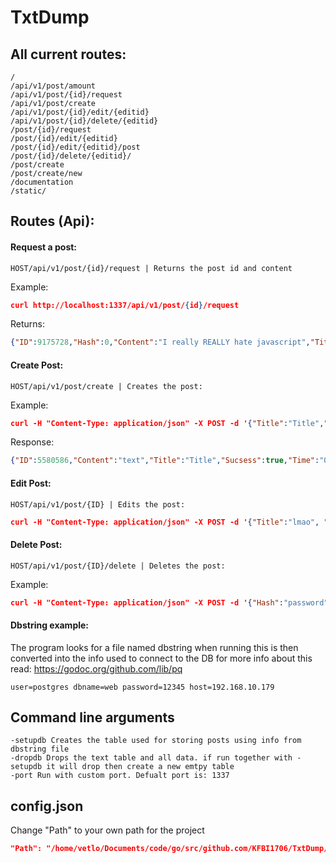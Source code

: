 # TxtDump
## All current routes:
```
/
/api/v1/post/amount
/api/v1/post/{id}/request
/api/v1/post/create
/api/v1/post/{id}/edit/{editid}
/api/v1/post/{id}/delete/{editid}
/post/{id}/request
/post/{id}/edit/{editid}
/post/{id}/edit/{editid}/post
/post/{id}/delete/{editid}/
/post/create
/post/create/new
/documentation
/static/
```
## Routes (Api):
#### Request a post:
```
HOST/api/v1/post/{id}/request | Returns the post id and content 
```
Example:
```json
curl http://localhost:1337/api/v1/post/{id}/request
```
Returns:
```json
{"ID":9175728,"Hash":0,"Content":"I really REALLY hate javascript","Title":"Dette e ein title","Sucsess":true,"Time":"2017-12-27T00:00:00Z"}
```
#### Create Post:
```
HOST/api/v1/post/create | Creates the post:
```
Example:
```json
curl -H "Content-Type: application/json" -X POST -d '{"Title":"Title","Content":"text","Hash":"password"}' http://localhost:1337/api/v1/post/create
```
Response:
```json
{"ID":5580586,"Content":"text","Title":"Title","Sucsess":true,"Time":"0001-01-01T00:00:00Z"}
```
#### Edit Post:
```
HOST/api/v1/post/{ID} | Edits the post:
```
```json
curl -H "Content-Type: application/json" -X POST -d '{"Title":"lmao", "Content":"tyest","Hash":"password"}' http://localhost:1337/api/v1/post/4750794/edit
```
#### Delete Post:
```
HOST/api/v1/post/{ID}/delete | Deletes the post:
```
Example:
```json
curl -H "Content-Type: application/json" -X POST -d '{"Hash":"password"}' http://localhost:1337/api/v1/post/4750794/delete
```
#### Dbstring example: 
The program looks for a file named dbstring when running this is then converted into the info used to connect to the DB for more info about this read: https://godoc.org/github.com/lib/pq
```
user=postgres dbname=web password=12345 host=192.168.10.179
```
## Command line arguments
```
-setupdb Creates the table used for storing posts using info from dbstring file
-dropdb Drops the text table and all data. if run together with -setupdb it will drop then create a new emtpy table
-port Run with custom port. Defualt port is: 1337
```
## config.json
Change "Path" to your own path for the project
```json
"Path": "/home/vetlo/Documents/code/go/src/github.com/KFBI1706/TxtDump/"
```